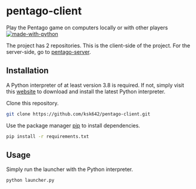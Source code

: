 # pentago-client
Play the Pentago game on computers locally or with other players [![made-with-python](https://img.shields.io/badge/Made%20with-Python-1f425f.svg)](https://www.python.org/)

The project has 2 repositories. This is the client-side of the project. For the server-side, go to [pentago-server](https://github.com/ksk642/pentago-server).


## Installation

A Python interpreter of at least version 3.8 is required. If not, simply visit this [website](https://www.python.org/downloads/) to download and install the latest Python interpreter.

Clone this repository.

```bash
git clone https://github.com/ksk642/pentago-client.git
```

Use the package manager [pip](https://pip.pypa.io/en/stable/) to install dependencies.

```bash
pip install -r requirements.txt
```

## Usage
Simply run the launcher with the Python interpreter.
```bash
python launcher.py
```